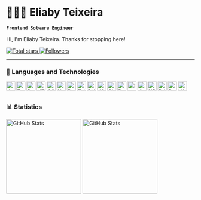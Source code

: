 # 👩🏻‍💻 Eliaby Teixeira

**`Frontend Sotware Engineer`**

Hi, I'm Eliaby Teixeira. Thanks for stopping here!

<p align="left">
    <a href="https://github.com/eliaby-teixeira-koin?tab=repositories&sort=stargazers">
        <img 
            alt="Total stars" 
            title="Total stars in the GitHub" 
            src="https://custom-icon-badges.demolab.com/github/stars/eliaby-teixeira-koin?color=55960c&style=for-the-badge&labelColor=488207&logo=star&label=Stars"
        />
    </a>
    <a href="https://github.com/eliaby-teixeira-koin?tab=followers">
        <img 
            alt="Followers" 
            title="Follow me in GitHub" 
            src="https://custom-icon-badges.demolab.com/github/followers/eliaby-teixeira-koin?color=236ad3&labelColor=1155ba&style=for-the-badge&logo=github&label=Followers&logoColor=white"
        />
    </a>
</p>

---

### 🤖 Languages ​​and Technologies
<div width="100%" display="flex" gap="8px">
   <img 
      align="left" 
      alt="JavaScript" 
      title="JavaScript"
      width="24px" 
      src="https://cdn.jsdelivr.net/gh/devicons/devicon@latest/icons/javascript/javascript-original.svg" 
  />
  <img 
      align="left" 
      alt="TypeScript"
      title="TypeScript" 
      width="24px" 
      src="https://cdn.jsdelivr.net/gh/devicons/devicon@latest/icons/typescript/typescript-original.svg" 
  />
  <img 
      align="left" 
      alt="React"
      title="React" 
      width="24px" 
      src="https://cdn.jsdelivr.net/gh/devicons/devicon@latest/icons/react/react-original.svg" 
  />
  <img 
      align="left" 
      alt="HTML"
      title="HTML" 
      width="24px" 
      src="https://cdn.jsdelivr.net/gh/devicons/devicon@latest/icons/html5/html5-original.svg" 
  />
  <img 
      align="left" 
      alt="CSS" 
      title="CSS"
      width="24px" 
      src="https://cdn.jsdelivr.net/gh/devicons/devicon@latest/icons/css3/css3-original.svg" 
  />
  <img 
      align="left" 
      alt="Next.js" 
      title="Next.js"
      width="24px" 
      src="https://cdn.jsdelivr.net/gh/devicons/devicon@latest/icons/nextjs/nextjs-original.svg" 
  />
  <img 
      align="left" 
      alt="Bootstrap"
      title="Bootstrap" 
      width="24px" 
      src="https://cdn.jsdelivr.net/gh/devicons/devicon@latest/icons/bootstrap/bootstrap-original.svg" 
  />
  <img 
      align="left" 
      alt="Tailwind" 
      title="Tailwind"
      width="24px" 
      src="https://cdn.jsdelivr.net/gh/devicons/devicon@latest/icons/tailwindcss/tailwindcss-original.svg" 
  />
  <img 
      align="left" 
      alt="PHP" 
      title="PHP"
      width="24px" 
      src="https://cdn.jsdelivr.net/gh/devicons/devicon@latest/icons/php/php-original.svg" 
  />
  <img 
      align="left" 
      alt="JQuery" 
      title="JQuery"
      width="24px" 
      src="https://cdn.jsdelivr.net/gh/devicons/devicon@latest/icons/jquery/jquery-original.svg" 
  />
  <img 
      align="left" 
      alt="Git" 
      title="Git"
      width="24px" 
      src="https://cdn.jsdelivr.net/gh/devicons/devicon@latest/icons/git/git-original.svg" 
  />
  <img 
      align="left" 
      alt="Bash" 
      title="Bash"
      width="24px" 
      src="https://cdn.jsdelivr.net/gh/devicons/devicon@latest/icons/bash/bash-original.svg" 
  />          
  <img 
      align="left" 
      alt="Ionic" 
      title="Ionic"
      width="24px" 
      src="https://cdn.jsdelivr.net/gh/devicons/devicon@latest/icons/ionic/ionic-original.svg" 
  />          
  <img 
      align="left" 
      alt="Jira" 
      title="Jira"
      width="24px" 
      src="https://cdn.jsdelivr.net/gh/devicons/devicon@latest/icons/jira/jira-original.svg" 
  />          
  <img 
      align="left" 
      alt="NPM" 
      title="NPM"
      width="24px" 
      src="https://cdn.jsdelivr.net/gh/devicons/devicon@latest/icons/npm/npm-original-wordmark.svg" 
  />
  <img 
      align="left" 
      alt="Prisma" 
      title="Prisma"
      width="24px" 
      src="https://cdn.jsdelivr.net/gh/devicons/devicon@latest/icons/prisma/prisma-original.svg" 
  />
  <img 
      align="left" 
      alt="Redux" 
      title="Redux"
      width="24px" 
      src="https://cdn.jsdelivr.net/gh/devicons/devicon@latest/icons/redux/redux-original.svg" 
  />
  <img 
      align="left" 
      alt="Wordpress" 
      title="Wordpress"
      width="24px" 
      src="https://cdn.jsdelivr.net/gh/devicons/devicon@latest/icons/wordpress/wordpress-original.svg" 
  />
</div>
          

<br/>
<br/>

### 📊 Statistics

<p>
  <img 
    align="left" 
    alt="GitHub Stats" 
    height="200" 
    style="margin-right: 4px;" 
    src="https://github-readme-stats.vercel.app/api?username=eliaby-teixeira-koin&show_icons=true&count_private=true&theme=tokyonight&include_all_commits=true&locale=pt-br" 
  />
  <img 
    align="left" 
    alt="GitHub Stats" 
    height="200" 
    src="https://github-readme-stats.vercel.app/api/top-langs/?username=eliaby-teixeira-koin&count_private=true&theme=tokyonight&layout=compact&custom_title=Tecnologias" 
  />
</p>

